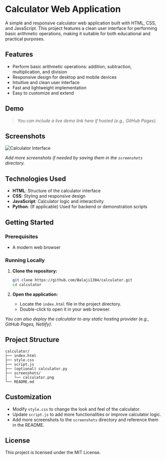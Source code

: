 # Calculator Web Application

A simple and responsive calculator web application built with HTML, CSS, and JavaScript. This project features a clean user interface for performing basic arithmetic operations, making it suitable for both educational and practical purposes.

## Features

- Perform basic arithmetic operations: addition, subtraction, multiplication, and division
- Responsive design for desktop and mobile devices
- Intuitive and clean user interface
- Fast and lightweight implementation
- Easy to customize and extend

## Demo

> _You can include a live demo link here if hosted (e.g., GitHub Pages)._

## Screenshots

![Calculator Interface](./screenshots/calculator.png)

_Add more screenshots if needed by saving them in the `screenshots` directory._

## Technologies Used

- **HTML**: Structure of the calculator interface
- **CSS**: Styling and responsive design
- **JavaScript**: Calculator logic and interactivity
- **Python**: (If applicable) Used for backend or demonstration scripts

## Getting Started

### Prerequisites

- A modern web browser

### Running Locally

1. **Clone the repository:**
   ```bash
   git clone https://github.com/Balaji1304/calculator.git
   cd calculator
   ```

2. **Open the application:**
   - Locate the `index.html` file in the project directory.
   - Double-click to open it in your web browser.

_You can also deploy the calculator to any static hosting provider (e.g., GitHub Pages, Netlify)._

## Project Structure

```
calculator/
├── index.html
├── style.css
├── script.js
├── (optional) calculator.py
├── screenshots/
│   └── calculator.png
└── README.md
```

## Customization

- Modify `style.css` to change the look and feel of the calculator.
- Update `script.js` to add more functionalities or improve calculator logic.
- Add more screenshots to the `screenshots` directory and reference them in the README.

## License

This project is licensed under the MIT License.
